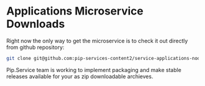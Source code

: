 # Applications Microservice Downloads

Right now the only way to get the microservice is to check it out directly from github repository:

```bash
git clone git@github.com:pip-services-content2/service-applications-node.git
```

Pip.Service team is working to implement packaging and make stable releases available for your 
as zip downloadable archieves.